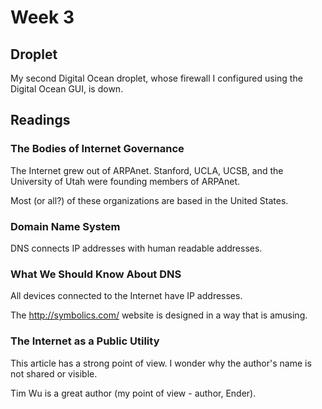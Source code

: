 # Week 3

## Droplet

My second Digital Ocean droplet, whose firewall I configured using the Digital Ocean GUI, is down.

## Readings
### The Bodies of Internet Governance

The Internet grew out of ARPAnet. Stanford, UCLA, UCSB, and the University of Utah were founding members of ARPAnet.

Most (or all?) of these organizations are based in the United States.

### Domain Name System

DNS connects IP addresses with human readable addresses.

### What We Should Know About DNS

All devices connected to the Internet have IP addresses.

The  http://symbolics.com/ website is designed in a way that is amusing.

### The Internet as a Public Utility

This article has a strong point of view. I wonder why the author's name is not shared or visible.

Tim Wu is a great author (my point of view - author, Ender).
